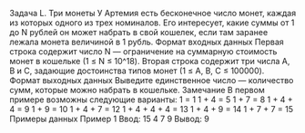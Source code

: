 Задача L. Три монеты
У Артемия есть бесконечное число монет, каждая из которых одного из трех номиналов.
Его интересует, какие суммы от 1 до N рублей он может набрать в свой кошелек,
если там заранее лежала монета величиной в 1 рубль.
Формат входных данных
Первая строка содержит число N — ограничение на суммарную стоимость монет в кошельке (1 ≤ N ≤ 10^18).
Вторая строка содержит три числа A, B и C, задающие достоинства типов монет (1 ≤ A, B, C ≤ 100000).
Формат выходных данных
Выведите единственное число — количество сумм, которые можно набрать в кошельке.
Замечание
В первом примере возможны следующие варианты:
1 = 1
1 + 4 = 5
1 + 7 = 8
1 + 4 + 4 = 9
1 + 9 = 10
1 + 4 + 7 = 12
1 + 4 + 4 + 4 = 13
1 + 4 + 9 = 14
1 + 7 + 7 = 15
Примеры данных
Пример 1
Ввод:
15
4 7 9
Вывод: 9
